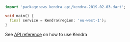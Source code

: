 ```dart
import 'package:aws_kendra_api/kendra-2019-02-03.dart';

void main() {
  final service = Kendra(region: 'eu-west-1');
}
```

See [API reference](https://pub.dev/documentation/aws_kendra_api/latest/kendra-2019-02-03/Kendra-class.html) on how to use Kendra
